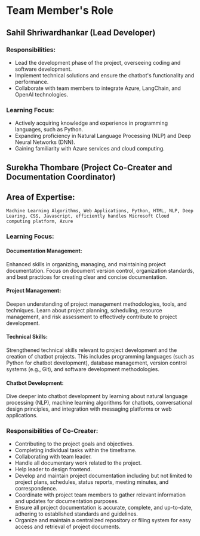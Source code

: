 #                     Team Member's Role 



## Sahil Shriwardhankar (Lead Developer)

### Responsibilities:

- Lead the development phase of the project, overseeing coding and software development.
- Implement technical solutions and ensure the chatbot's functionality and performance.
- Collaborate with team members to integrate Azure, LangChain, and OpenAI technologies.

### Learning Focus:

- Actively acquiring knowledge and experience in programming languages, such as Python.
- Expanding proficiency in Natural Language Processing (NLP) and Deep Neural Networks (DNN).
- Gaining familiarity with Azure services and cloud computing.
  
  
##	Surekha Thombare (Project Co-Creater and Documentation Coordinator)  
##	Area of Expertise:
	Machine Learning Algorithms, Web Applications, Python, HTML, NLP, Deep Learing, CSS, Javascript, efficiently handles Microsoft Cloud computing platform, Azure 
### Learning Focus:

#### Documentation Management:
Enhanced skills in organizing, managing, and maintaining project documentation. Focus on document version control, organization standards, and best practices for creating clear and concise documentation.
#### Project Management:
Deepen understanding of project management methodologies, tools, and techniques. Learn about project planning, scheduling, resource management, and risk assessment to effectively contribute to project development.
#### Technical Skills: 
Strengthened technical skills relevant to project development and the creation of chatbot projects. This includes programming languages (such as Python for chatbot development), database management, version control systems (e.g., Git), and software development methodologies.
#### Chatbot Development:
Dive deeper into chatbot development by learning about natural language processing (NLP), machine learning algorithms for chatbots, conversational design principles, and integration with messaging platforms or web applications.
###  Responsibilities of Co-Creater:

  - Contributing to the project goals and objectives.
  - Completing individual tasks within the timeframe. 
  - Collaborating with team leader.
  - Handle all documentary work related to the project.
  - Help leader to design frontend. 
  - Develop and maintain project documentation including but not limited to project plans, schedules, status reports, meeting minutes, and correspondence.
- Coordinate with project team members to gather relevant information and updates for documentation purposes.
- Ensure all project documentation is accurate, complete, and up-to-date, adhering to established standards and guidelines.
- Organize and maintain a centralized repository or filing system for easy access and retrieval of project documents.
